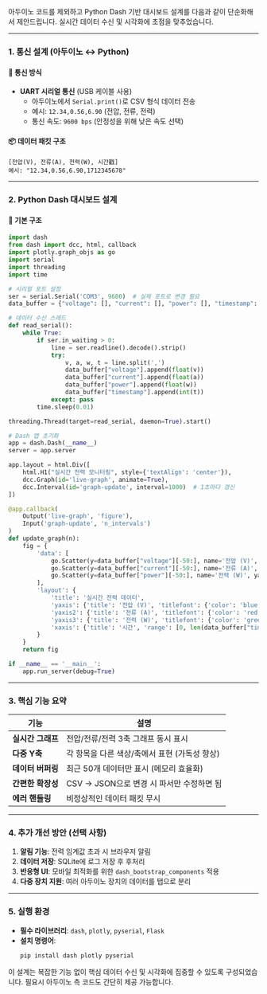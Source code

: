 아두이노 코드를 제외하고 Python Dash 기반 대시보드 설계를 다음과 같이 단순화해서 제안드립니다. 실시간 데이터 수신 및 시각화에 초점을 맞추었습니다.

---

### **1. 통신 설계 (아두이노 ↔ Python)**
#### 🔄 통신 방식
- **UART 시리얼 통신** (USB 케이블 사용)
  - 아두이노에서 `Serial.print()`로 CSV 형식 데이터 전송
  - 예시: `12.34,0.56,6.90` (전압, 전류, 전력)
  - 통신 속도: `9600 bps` (안정성을 위해 낮은 속도 선택)

#### 📦 데이터 패킷 구조
```plaintext
[전압(V), 전류(A), 전력(W), 시간戳]
예시: "12.34,0.56,6.90,1712345678"
```

---

### **2. Python Dash 대시보드 설계**
#### 📐 기본 구조
```python
import dash
from dash import dcc, html, callback
import plotly.graph_objs as go
import serial
import threading
import time

# 시리얼 포트 설정
ser = serial.Serial('COM3', 9600)  # 실제 포트로 변경 필요
data_buffer = {"voltage": [], "current": [], "power": [], "timestamp": []}

# 데이터 수신 스레드
def read_serial():
    while True:
        if ser.in_waiting > 0:
            line = ser.readline().decode().strip()
            try:
                v, a, w, t = line.split(',')
                data_buffer["voltage"].append(float(v))
                data_buffer["current"].append(float(a))
                data_buffer["power"].append(float(w))
                data_buffer["timestamp"].append(int(t))
            except: pass
        time.sleep(0.01)

threading.Thread(target=read_serial, daemon=True).start()

# Dash 앱 초기화
app = dash.Dash(__name__)
server = app.server

app.layout = html.Div([
    html.H1("실시간 전력 모니터링", style={'textAlign': 'center'}),
    dcc.Graph(id='live-graph', animate=True),
    dcc.Interval(id='graph-update', interval=1000)  # 1초마다 갱신
])

@app.callback(
    Output('live-graph', 'figure'),
    Input('graph-update', 'n_intervals')
)
def update_graph(n):
    fig = {
        'data': [
            go.Scatter(y=data_buffer["voltage"][-50:], name='전압 (V)', yaxis='y1'),
            go.Scatter(y=data_buffer["current"][-50:], name='전류 (A)', yaxis='y2'),
            go.Scatter(y=data_buffer["power"][-50:], name='전력 (W)', yaxis='y3')
        ],
        'layout': {
            'title': '실시간 전력 데이터',
            'yaxis': {'title': '전압 (V)', 'titlefont': {'color': 'blue'}},
            'yaxis2': {'title': '전류 (A)', 'titlefont': {'color': 'red'}, 'overlaying': 'y', 'side': 'right'},
            'yaxis3': {'title': '전력 (W)', 'titlefont': {'color': 'green'}, 'overlaying': 'y', 'side': 'right'},
            'xaxis': {'title': '시간', 'range': [0, len(data_buffer["timestamp"])]}
        }
    }
    return fig

if __name__ == '__main__':
    app.run_server(debug=True)
```

---

### **3. 핵심 기능 요약**
| 기능              | 설명                                          |
| ----------------- | --------------------------------------------- |
| **실시간 그래프** | 전압/전류/전력 3축 그래프 동시 표시           |
| **다중 Y축**      | 각 항목을 다른 색상/축에서 표현 (가독성 향상) |
| **데이터 버퍼링** | 최근 50개 데이터만 표시 (메모리 효율화)       |
| **간편한 확장성** | CSV → JSON으로 변경 시 파서만 수정하면 됨     |
| **에러 핸들링**   | 비정상적인 데이터 패킷 무시                   |

---

### **4. 추가 개선 방안 (선택 사항)**
1. **알림 기능**: 전력 임계값 초과 시 브라우저 알림
2. **데이터 저장**: SQLite에 로그 저장 후 후처리
3. **반응형 UI**: 모바일 최적화를 위한 `dash_bootstrap_components` 적용
4. **다중 장치 지원**: 여러 아두이노 장치의 데이터를 탭으로 분리

---

### **5. 실행 환경**
- **필수 라이브러리**: `dash`, `plotly`, `pyserial`, `Flask`
- **설치 명령어**:
  ```bash
  pip install dash plotly pyserial
  ```

이 설계는 복잡한 기능 없이 핵심 데이터 수신 및 시각화에 집중할 수 있도록 구성되었습니다. 필요시 아두이노 측 코드도 간단히 제공 가능합니다.